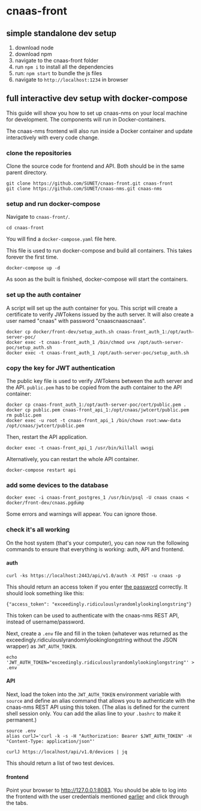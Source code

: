 # cnaas-front

## simple standalone dev setup

1. download node
2. download npm
3. navigate to the cnaas-front folder
4. run `npm i` to install all the dependencies
5. run: `npm start` to bundle the js files
6. navigate to `http://localhost:1234` in browser


## full interactive dev setup with docker-compose

This guide will show you how to set up cnaas-nms on your local machine for development.
The components will run in Docker-containers.

The cnaas-nms frontend will also run inside a Docker container and update interactively with
every code change.


### clone the repositories

Clone the source code for frontend and API. Both should be in the same parent directory.

    git clone https://github.com/SUNET/cnaas-front.git cnaas-front
    git clone https://github.com/SUNET/cnaas-nms.git cnaas-nms


### setup and run docker-compose

Navigate to `cnaas-front/`.

    cd cnaas-front

You will find a `docker-compose.yaml` file here.

This file is used to run docker-compose and build all containers. This takes forever the first time.

    docker-compose up -d

As soon as the built is finished, docker-compose will start the containers.


### set up the auth container

A script will set up the auth container for you.
This script will create a certificate to verify JWTokens issued by the auth server.
It will also create a user named "cnaas" with password "cnaascnaascnaas".

    docker cp docker/front-dev/setup_auth.sh cnaas-front_auth_1:/opt/auth-server-poc/
    docker exec -t cnaas-front_auth_1 /bin/chmod u+x /opt/auth-server-poc/setup_auth.sh
    docker exec -t cnaas-front_auth_1 /opt/auth-server-poc/setup_auth.sh


### copy the key for JWT authentication

The public key file is used to verify JWTokens between the auth server and the API.
`public.pem` has to be copied from the auth container to the API container:

    docker cp cnaas-front_auth_1:/opt/auth-server-poc/cert/public.pem .
    docker cp public.pem cnaas-front_api_1:/opt/cnaas/jwtcert/public.pem
    rm public.pem
    docker exec -u root -t cnaas-front_api_1 /bin/chown root:www-data /opt/cnaas/jwtcert/public.pem

Then, restart the API application.

    docker exec -t cnaas-front_api_1 /usr/bin/killall uwsgi

Alternatively, you can restart the whole API container.

    docker-compose restart api


### add some devices to the database

    docker exec -i cnaas-front_postgres_1 /usr/bin/psql -U cnaas cnaas < docker/front-dev/cnaas.pgdump

Some errors and warnings will appear. You can ignore those.


### check it's all working

On the host system (that's your computer), you can now run the following commands to ensure that
everything is working: auth, API and frontend.


#### auth

    curl -ks https://localhost:2443/api/v1.0/auth -X POST -u cnaas -p

This should return an access token if you enter [the password](#set-up-the-auth-container)
correctly.
It should look something like this:

`{"access_token": "exceedingly.ridiculouslyrandomlylookinglongstring"}`

This token can be used to authenticate with the cnaas-nms REST API, instead of username/password.

Next, create a `.env` file and fill in the token (whatever was returned as the
exceedingly.ridiculouslyrandomlylookinglongstring without the JSON wrapper) as `JWT_AUTH_TOKEN`.

    echo 'JWT_AUTH_TOKEN="exceedingly.ridiculouslyrandomlylookinglongstring"' > .env


#### API

Next, load the token into the `JWT_AUTH_TOKEN` environment variable with `source` and define an
alias command that allows you to authenticate with the cnaas-nms REST API using this token.
(The alias is defined for the current shell session only. You can add the alias line to your
`.bashrc` to make it permanent.)

    source .env
    alias curlJ='curl -k -s -H "Authorization: Bearer $JWT_AUTH_TOKEN" -H "Content-Type: application/json"'

    curlJ https://localhost/api/v1.0/devices | jq

This should return a list of two test devices.


#### frontend

Point your browser to http://127.0.0.1:8083.
You should be able to log into the frontend with the user credentials mentioned
[earlier](#set-up-the-auth-container) and click through the tabs.
